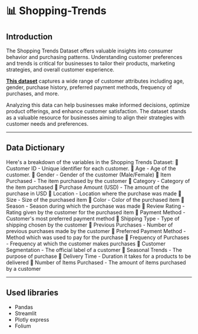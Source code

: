 # 📊 Shopping-Trends
## Introduction
The Shopping Trends Dataset offers valuable insights into consumer behavior and purchasing patterns. Understanding customer preferences and trends is critical for businesses to tailor their products, marketing strategies, and overall customer experience.

**[This dataset](Shopping_Trends.csv)** captures a wide range of customer attributes including age, gender, purchase history, preferred payment methods, frequency of purchases, and more.

Analyzing this data can help businesses make informed decisions, optimize product offerings, and enhance customer satisfaction. The dataset stands as a valuable resource for businesses aiming to align their strategies with customer needs and preferences.
____

## Data Dictionary
Here's a breakdown of the variables in the Shopping Trends Dataset:
📌 Customer ID - Unique identifier for each customer.
📌 Age - Age of the customer.
📌 Gender - Gender of the customer (Male/Female)
📌 Item Purchased - The item purchased by the customer
📌 Category - Category of the item purchased
📌 Purchase Amount (USD) - The amount of the purchase in USD
📌 Location - Location where the purchase was made
📌 Size - Size of the purchased item
📌 Color - Color of the purchased item
📌 Season - Season during which the purchase was made
📌 Review Rating - Rating given by the customer for the purchased item
📌 Payment Method - Customer's most preferred payment method
📌 Shipping Type - Type of shipping chosen by the customer
📌 Previous Purchases - Number of previous purchases made by the customer
📌 Preferred Payment Method - Method which was used to pay for the purchase
📌 Frequency of Purchases - Frequency at which the customer makes purchases
📌 Customer Segmentation - The official label of a customer
📌 Seasonal Trends - The purpose of purchase
📌 Delivery Time - Duration it takes for a products to be delivered
📌 Number of Items Purchased - The amount of items purchased by a customer
____

## Used libraries
+ Pandas
+ Streamlit
+ Plotly express
+ Folium
